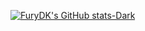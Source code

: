 [![FuryDK's GitHub stats-Dark](https://github-readme-stats.vercel.app/api?username=furydk&show_icons=true&theme=dark#gh-dark-mode-only)](https://github.com/furydk/github-readme-stats#gh-dark-mode-only)
